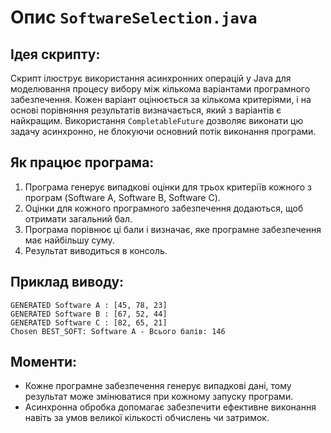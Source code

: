 # Опис `SoftwareSelection.java`



## Ідея скрипту:

Скрипт ілюструє використання асинхронних операцій у Java для моделювання процесу вибору між кількома варіантами програмного забезпечення. Кожен варіант оцінюється за кількома критеріями, і на основі порівняння результатів визначається, який з варіантів є найкращим. Використання `CompletableFuture` дозволяє виконати цю задачу асинхронно, не блокуючи основний потік виконання програми.

## Як працює програма:

1. Програма генерує випадкові оцінки для трьох критеріїв кожного з програм (Software A, Software B, Software C).
2. Оцінки для кожного програмного забезпечення додаються, щоб отримати загальний бал.
3. Програма порівнює ці бали і визначає, яке програмне забезпечення має найбільшу суму.
4. Результат виводиться в консоль.

## Приклад виводу:

```
GENERATED Software A : [45, 78, 23]
GENERATED Software B : [67, 52, 44]
GENERATED Software C : [82, 65, 21]
Chosen BEST_SOFT: Software A - Всього балів: 146
```

## Моменти:

- Кожне програмне забезпечення генерує випадкові дані, тому результат може змінюватися при кожному запуску програми.
- Асинхронна обробка допомагає забезпечити ефективне виконання навіть за умов великої кількості обчислень чи затримок.